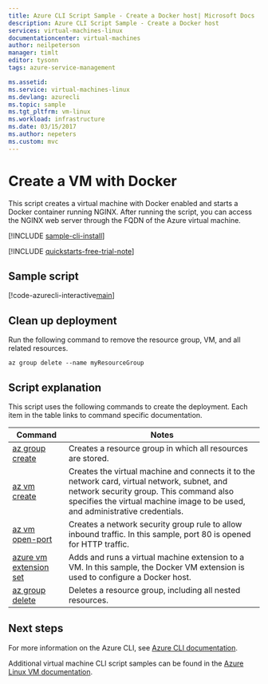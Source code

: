 ```yaml
---
title: Azure CLI Script Sample - Create a Docker host| Microsoft Docs
description: Azure CLI Script Sample - Create a Docker host 
services: virtual-machines-linux
documentationcenter: virtual-machines
author: neilpeterson
manager: timlt
editor: tysonn
tags: azure-service-management

ms.assetid:
ms.service: virtual-machines-linux
ms.devlang: azurecli
ms.topic: sample
ms.tgt_pltfrm: vm-linux
ms.workload: infrastructure
ms.date: 03/15/2017
ms.author: nepeters
ms.custom: mvc
---
```


# Create a VM with Docker

This script creates a virtual machine with Docker enabled and starts a Docker container running NGINX. After running the script, you can access the NGINX web server through the FQDN of the Azure virtual machine. 

[!INCLUDE [sample-cli-install](../../../includes/sample-cli-install.md)]

[!INCLUDE [quickstarts-free-trial-note](../../../includes/quickstarts-free-trial-note.md)]

## Sample script

[!code-azurecli-interactive[main](../../../cli_scripts/virtual-machine/create-docker-host/create-docker-host.sh "Docker Host")]

## Clean up deployment 

Run the following command to remove the resource group, VM, and all related resources.

```azurecli-interactive 
az group delete --name myResourceGroup
```

## Script explanation

This script uses the following commands to create the deployment. Each item in the table links to command specific documentation.

| Command | Notes |
|---|---|
| [az group create](https://docs.microsoft.com/cli/azure/group#create) | Creates a resource group in which all resources are stored. |
| [az vm create](https://docs.microsoft.com/cli/azure/vm#create) | Creates the virtual machine and connects it to the network card, virtual network, subnet, and network security group. This command also specifies the virtual machine image to be used, and administrative credentials.  |
| [az vm open-port](https://docs.microsoft.com/cli/azure/vm#open-port) | Creates a network security group rule to allow inbound traffic. In this sample, port 80 is opened for HTTP traffic. |
| [azure vm extension set](https://docs.microsoft.com/cli/azure/vm/extension#set) | Adds and runs a virtual machine extension to a VM. In this sample, the Docker VM extension is used to configure a Docker host.|
| [az group delete](https://docs.microsoft.com/cli/azure/vm/extension#set) | Deletes a resource group, including all nested resources. |

## Next steps

For more information on the Azure CLI, see [Azure CLI documentation](https://docs.microsoft.com/cli/azure/overview).

Additional virtual machine CLI script samples can be found in the [Azure Linux VM documentation](../linux/cli-samples.md?toc=%2fazure%2fvirtual-machines%2flinux%2ftoc.json).
